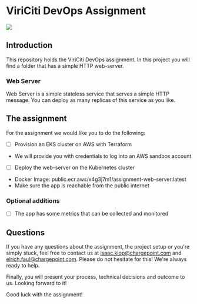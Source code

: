 # ViriCiti DevOps Assignment
![](http://turnoff.us/image/en/before-devops-after-devops.png)

## Introduction
This repository holds the ViriCiti DevOps assignment. In this project you will find a folder that has a simple HTTP web-server.

### Web Server
Web Server is a simple stateless service that serves a simple HTTP message. You can deploy as many replicas of this service as you like.

## The assignment
For the assignment we would like you to do the following:

- [ ]  Provision an EKS cluster on AWS with Terraform
  - We will provide you with credentials to log into an AWS sandbox account
- [ ]  Deploy the web-server on the Kubernetes cluster
  - Docker Image: public.ecr.aws/x4g3j7m1/assignment-web-server:latest
  - Make sure the app is reachable from the public internet

### Optional additions
- [ ]  The app has some metrics that can be collected and monitored

## Questions
If you have any questions about the assignment, the project setup or you're simply stuck, feel free to contact us at <a href='mailto:isaac.klop@chargepoint.com'>isaac.klop@chargepoint.com</a> and <a href='mailto:elrich.faul@chargepoint.com'>elrich.faul@chargepoint.com</a>. Please do not hesitate for this! We're always ready to help.

Finally, you will present your process, technical decisions and outcome to us. Looking forward to it!

Good luck with the assignment!

